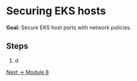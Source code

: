 # Securing EKS hosts

**Goal:** Secure EKS host ports with network policies.

## Steps

1. d

[Next -> Module 8](../modules/using-observability-tools.md)
